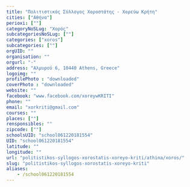 ```yaml
---
title: "Πολιτιστικός Σύλλογος Χοροστάτης - Χορεύω Κρήτη"
cities: ["Αθήνα"]
perioxi: [""]
categoryNoSLug: "Χορός"
subcategoriesNoSLug: [""]
categories: ["xoros"]
subcategories: [""]
orgUID: ""
organisation: ""
orgurl: "-"
address: "Αλμυρού 6, 10440 Athens, Greece"
logoimg: ""
profilePhoto : "downloaded"
coverPhoto : "downloaded"
website: ""
facebook: "www.facebook.com/xoreywKRITI"
phone: ""
email: "xorkriti@gmail.com"
courses: ""
places: [""]
rensponsibles: ""
zipcode: [""]
schoolsUID: "school061220181554"
UID: "school061220181554"
latitude: ""
longitude: ""
url: "politistikos-syllogos-xorostatis-xoreyo-kriti/athina/xoros/"
slug: "politistikos-syllogos-xorostatis-xoreyo-kriti"
aliases:
    - /school061220181554
---
```





